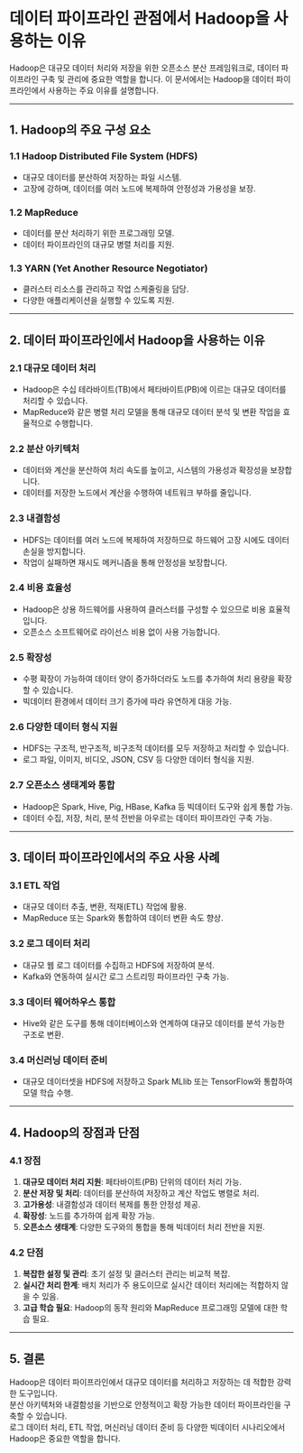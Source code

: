 
# 데이터 파이프라인 관점에서 Hadoop을 사용하는 이유

Hadoop은 대규모 데이터 처리와 저장을 위한 오픈소스 분산 프레임워크로, 데이터 파이프라인 구축 및 관리에 중요한 역할을 합니다. 이 문서에서는 Hadoop을 데이터 파이프라인에서 사용하는 주요 이유를 설명합니다.

---

## 1. Hadoop의 주요 구성 요소

### 1.1 Hadoop Distributed File System (HDFS)
- 대규모 데이터를 분산하여 저장하는 파일 시스템.
- 고장에 강하며, 데이터를 여러 노드에 복제하여 안정성과 가용성을 보장.

### 1.2 MapReduce
- 데이터를 분산 처리하기 위한 프로그래밍 모델.
- 데이터 파이프라인의 대규모 병렬 처리를 지원.

### 1.3 YARN (Yet Another Resource Negotiator)
- 클러스터 리소스를 관리하고 작업 스케줄링을 담당.
- 다양한 애플리케이션을 실행할 수 있도록 지원.

---

## 2. 데이터 파이프라인에서 Hadoop을 사용하는 이유

### 2.1 대규모 데이터 처리
- Hadoop은 수십 테라바이트(TB)에서 페타바이트(PB)에 이르는 대규모 데이터를 처리할 수 있습니다.
- MapReduce와 같은 병렬 처리 모델을 통해 대규모 데이터 분석 및 변환 작업을 효율적으로 수행합니다.

### 2.2 분산 아키텍처
- 데이터와 계산을 분산하여 처리 속도를 높이고, 시스템의 가용성과 확장성을 보장합니다.
- 데이터를 저장한 노드에서 계산을 수행하여 네트워크 부하를 줄입니다.

### 2.3 내결함성
- HDFS는 데이터를 여러 노드에 복제하여 저장하므로 하드웨어 고장 시에도 데이터 손실을 방지합니다.
- 작업이 실패하면 재시도 메커니즘을 통해 안정성을 보장합니다.

### 2.4 비용 효율성
- Hadoop은 상용 하드웨어를 사용하여 클러스터를 구성할 수 있으므로 비용 효율적입니다.
- 오픈소스 소프트웨어로 라이선스 비용 없이 사용 가능합니다.

### 2.5 확장성
- 수평 확장이 가능하여 데이터 양이 증가하더라도 노드를 추가하여 처리 용량을 확장할 수 있습니다.
- 빅데이터 환경에서 데이터 크기 증가에 따라 유연하게 대응 가능.

### 2.6 다양한 데이터 형식 지원
- HDFS는 구조적, 반구조적, 비구조적 데이터를 모두 저장하고 처리할 수 있습니다.
- 로그 파일, 이미지, 비디오, JSON, CSV 등 다양한 데이터 형식을 지원.

### 2.7 오픈소스 생태계와 통합
- Hadoop은 Spark, Hive, Pig, HBase, Kafka 등 빅데이터 도구와 쉽게 통합 가능.
- 데이터 수집, 저장, 처리, 분석 전반을 아우르는 데이터 파이프라인 구축 가능.

---

## 3. 데이터 파이프라인에서의 주요 사용 사례

### 3.1 ETL 작업
- 대규모 데이터 추출, 변환, 적재(ETL) 작업에 활용.
- MapReduce 또는 Spark와 통합하여 데이터 변환 속도 향상.

### 3.2 로그 데이터 처리
- 대규모 웹 로그 데이터를 수집하고 HDFS에 저장하여 분석.
- Kafka와 연동하여 실시간 로그 스트리밍 파이프라인 구축 가능.

### 3.3 데이터 웨어하우스 통합
- Hive와 같은 도구를 통해 데이터베이스와 연계하여 대규모 데이터를 분석 가능한 구조로 변환.

### 3.4 머신러닝 데이터 준비
- 대규모 데이터셋을 HDFS에 저장하고 Spark MLlib 또는 TensorFlow와 통합하여 모델 학습 수행.

---

## 4. Hadoop의 장점과 단점

### 4.1 장점
1. **대규모 데이터 처리 지원**: 페타바이트(PB) 단위의 데이터 처리 가능.
2. **분산 저장 및 처리**: 데이터를 분산하여 저장하고 계산 작업도 병렬로 처리.
3. **고가용성**: 내결함성과 데이터 복제를 통한 안정성 제공.
4. **확장성**: 노드를 추가하여 쉽게 확장 가능.
5. **오픈소스 생태계**: 다양한 도구와의 통합을 통해 빅데이터 처리 전반을 지원.

### 4.2 단점
1. **복잡한 설정 및 관리**: 초기 설정 및 클러스터 관리는 비교적 복잡.
2. **실시간 처리 한계**: 배치 처리가 주 용도이므로 실시간 데이터 처리에는 적합하지 않을 수 있음.
3. **고급 학습 필요**: Hadoop의 동작 원리와 MapReduce 프로그래밍 모델에 대한 학습 필요.

---

## 5. 결론

Hadoop은 데이터 파이프라인에서 대규모 데이터를 처리하고 저장하는 데 적합한 강력한 도구입니다.  
분산 아키텍처와 내결함성을 기반으로 안정적이고 확장 가능한 데이터 파이프라인을 구축할 수 있습니다.  
로그 데이터 처리, ETL 작업, 머신러닝 데이터 준비 등 다양한 빅데이터 시나리오에서 Hadoop은 중요한 역할을 합니다.
